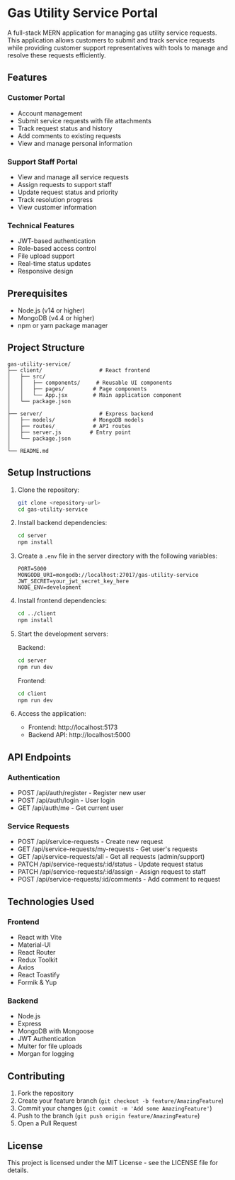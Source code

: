 # Gas Utility Service Portal

A full-stack MERN application for managing gas utility service requests. This application allows customers to submit and track service requests while providing customer support representatives with tools to manage and resolve these requests efficiently.

## Features

### Customer Portal
- Account management
- Submit service requests with file attachments
- Track request status and history
- Add comments to existing requests
- View and manage personal information

### Support Staff Portal
- View and manage all service requests
- Assign requests to support staff
- Update request status and priority
- Track resolution progress
- View customer information

### Technical Features
- JWT-based authentication
- Role-based access control
- File upload support
- Real-time status updates
- Responsive design

## Prerequisites

- Node.js (v14 or higher)
- MongoDB (v4.4 or higher)
- npm or yarn package manager

## Project Structure

```
gas-utility-service/
├── client/                  # React frontend
│   ├── src/
│   │   ├── components/     # Reusable UI components
│   │   ├── pages/         # Page components
│   │   └── App.jsx        # Main application component
│   └── package.json
│
├── server/                  # Express backend
│   ├── models/            # MongoDB models
│   ├── routes/            # API routes
│   ├── server.js         # Entry point
│   └── package.json
│
└── README.md
```

## Setup Instructions

1. Clone the repository:
   ```bash
   git clone <repository-url>
   cd gas-utility-service
   ```

2. Install backend dependencies:
   ```bash
   cd server
   npm install
   ```

3. Create a `.env` file in the server directory with the following variables:
   ```
   PORT=5000
   MONGODB_URI=mongodb://localhost:27017/gas-utility-service
   JWT_SECRET=your_jwt_secret_key_here
   NODE_ENV=development
   ```

4. Install frontend dependencies:
   ```bash
   cd ../client
   npm install
   ```

5. Start the development servers:

   Backend:
   ```bash
   cd server
   npm run dev
   ```

   Frontend:
   ```bash
   cd client
   npm run dev
   ```

6. Access the application:
   - Frontend: http://localhost:5173
   - Backend API: http://localhost:5000

## API Endpoints

### Authentication
- POST /api/auth/register - Register new user
- POST /api/auth/login - User login
- GET /api/auth/me - Get current user

### Service Requests
- POST /api/service-requests - Create new request
- GET /api/service-requests/my-requests - Get user's requests
- GET /api/service-requests/all - Get all requests (admin/support)
- PATCH /api/service-requests/:id/status - Update request status
- PATCH /api/service-requests/:id/assign - Assign request to staff
- POST /api/service-requests/:id/comments - Add comment to request

## Technologies Used

### Frontend
- React with Vite
- Material-UI
- React Router
- Redux Toolkit
- Axios
- React Toastify
- Formik & Yup

### Backend
- Node.js
- Express
- MongoDB with Mongoose
- JWT Authentication
- Multer for file uploads
- Morgan for logging

## Contributing

1. Fork the repository
2. Create your feature branch (`git checkout -b feature/AmazingFeature`)
3. Commit your changes (`git commit -m 'Add some AmazingFeature'`)
4. Push to the branch (`git push origin feature/AmazingFeature`)
5. Open a Pull Request

## License

This project is licensed under the MIT License - see the LICENSE file for details. 